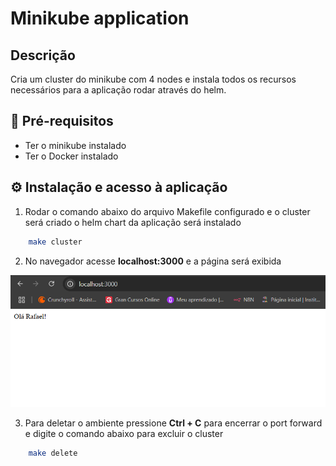 # Minikube application

## Descrição

Cria um cluster do minikube com 4 nodes e instala todos os recursos necessários para a aplicação rodar através do helm.





## 🚀 Pré-requisitos

- Ter o minikube instalado
- Ter o Docker instalado




## ⚙️ Instalação e acesso à aplicação

1. Rodar o comando abaixo do arquivo Makefile configurado e o cluster será criado o helm chart da aplicação será instalado

```bash
    make cluster
```

2. No navegador acesse **localhost:3000** e a página será exibida

![alt text](image.png)


3. Para deletar o ambiente pressione **Ctrl + C** para encerrar o port forward e digite o comando abaixo para excluir o cluster

```bash
    make delete
```

